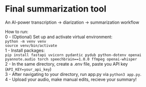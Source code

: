 # Final summarization tool
An AI-power transcription -> diarization -> summarization workflow

How to run:\
0 - (Optional) Set up and activate virtual environment:\
`python -m venv venv`\
`source venv/bin/activate`\
1 - Install packages:\
`pip install fastapi uvicorn pydantic pydub python-dotenv openai pyannote.audio torch speechbrain==1.0.0 ffmpeg openai-whisper`\
2 - In the same directory, create a .env file, paste you API key (`API_KEY=your_api_key`)\
3 - After navigating to your directory, run app.py via `python3 app.py`.\
4 - Upload your audio, make manual edits, recieve your summary!
